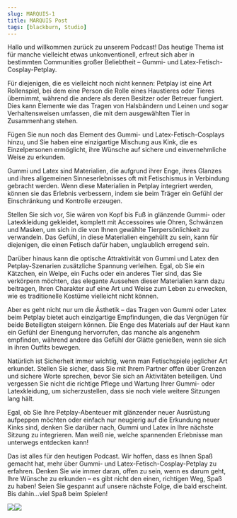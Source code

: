 ```yaml
---
slug: MARQUIS-1
title: MARQUIS Post
tags: [blackburn, Studio]
---
```







Hallo und willkommen zurück zu unserem Podcast! Das heutige Thema ist für manche vielleicht etwas unkonventionell, erfreut sich aber in bestimmten Communities großer Beliebtheit – Gummi- und Latex-Fetisch-Cosplay-Petplay.

<!-- truncate -->

Für diejenigen, die es vielleicht noch nicht kennen: Petplay ist eine Art Rollenspiel, bei dem eine Person die Rolle eines Haustieres oder Tieres übernimmt, während die andere als deren Besitzer oder Betreuer fungiert. Dies kann Elemente wie das Tragen von Halsbändern und Leinen und sogar Verhaltensweisen umfassen, die mit dem ausgewählten Tier in Zusammenhang stehen.

Fügen Sie nun noch das Element des Gummi- und Latex-Fetisch-Cosplays hinzu, und Sie haben eine einzigartige Mischung aus Kink, die es Einzelpersonen ermöglicht, ihre Wünsche auf sichere und einvernehmliche Weise zu erkunden.

Gummi und Latex sind Materialien, die aufgrund ihrer Enge, ihres Glanzes und ihres allgemeinen Sinneserlebnisses oft mit Fetischismus in Verbindung gebracht werden. Wenn diese Materialien in Petplay integriert werden, können sie das Erlebnis verbessern, indem sie beim Träger ein Gefühl der Einschränkung und Kontrolle erzeugen.

Stellen Sie sich vor, Sie wären von Kopf bis Fuß in glänzende Gummi- oder Latexkleidung gekleidet, komplett mit Accessoires wie Ohren, Schwänzen und Masken, um sich in die von Ihnen gewählte Tierpersönlichkeit zu verwandeln. Das Gefühl, in diese Materialien eingehüllt zu sein, kann für diejenigen, die einen Fetisch dafür haben, unglaublich erregend sein.

Darüber hinaus kann die optische Attraktivität von Gummi und Latex den Petplay-Szenarien zusätzliche Spannung verleihen. Egal, ob Sie ein Kätzchen, ein Welpe, ein Fuchs oder ein anderes Tier sind, das Sie verkörpern möchten, das elegante Aussehen dieser Materialien kann dazu beitragen, Ihren Charakter auf eine Art und Weise zum Leben zu erwecken, wie es traditionelle Kostüme vielleicht nicht können.

Aber es geht nicht nur um die Ästhetik – das Tragen von Gummi oder Latex beim Petplay bietet auch einzigartige Empfindungen, die das Vergnügen für beide Beteiligten steigern können. Die Enge des Materials auf der Haut kann ein Gefühl der Einengung hervorrufen, das manche als angenehm empfinden, während andere das Gefühl der Glätte genießen, wenn sie sich in ihren Outfits bewegen.

Natürlich ist Sicherheit immer wichtig, wenn man Fetischspiele jeglicher Art erkundet. Stellen Sie sicher, dass Sie mit Ihrem Partner offen über Grenzen und sichere Worte sprechen, bevor Sie sich an Aktivitäten beteiligen. Und vergessen Sie nicht die richtige Pflege und Wartung Ihrer Gummi- oder Latexkleidung, um sicherzustellen, dass sie noch viele weitere Sitzungen lang hält.

Egal, ob Sie Ihre Petplay-Abenteuer mit glänzender neuer Ausrüstung aufpeppen möchten oder einfach nur neugierig auf die Erkundung neuer Kinks sind, denken Sie darüber nach, Gummi und Latex in Ihre nächste Sitzung zu integrieren. Man weiß nie, welche spannenden Erlebnisse man unterwegs entdecken kann!

Das ist alles für den heutigen Podcast. Wir hoffen, dass es Ihnen Spaß gemacht hat, mehr über Gummi- und Latex-Fetisch-Cosplay-Petplay zu erfahren. Denken Sie wie immer daran, offen zu sein, wenn es darum geht, Ihre Wünsche zu erkunden – es gibt nicht den einen, richtigen Weg, Spaß zu haben! Seien Sie gespannt auf unsere nächste Folge, die bald erscheint. Bis dahin...viel Spaß beim Spielen!




![](https://eshop.peterwczernich.com/1096-large_default/marquis-dvd-ponygirls-pt2.jpg)![](https://eshop.peterwczernich.com/1095-large_default/marquis-dvd-ponygirls-pt1.jpg)



